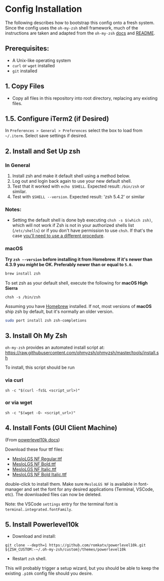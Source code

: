 # Config Installation
The following describes how to bootstrap this config onto a fresh system.
Since the config uses the `oh-my-zsh` shell framework, much of the instructions
are taken and adapted from the `oh-my-zsh` [docs](https://github.com/ohmyzsh/ohmyzsh/wiki) and [README](https://github.com/ohmyzsh/ohmyzsh/blob/master/README.md).
## Prerequisites:
- A Unix-like operating system
- `curl` or `wget` installed
- `git` installed
## 1. Copy Files
- Copy all files in this repository into root directory, replacing any existing files.

## 1.5. Configure iTerm2 (if Desired)
In `Preferences > General > Preferences` select the box to load from `~/.iterm`. Select save settings if desired.

## 2. Install and Set Up zsh
### In General
1. Install zsh and make it default shell using a method below.
2. Log out and login back again to use your new default shell.
3. Test that it worked with `echo $SHELL`. Expected result: `/bin/zsh` or similar.
4. Test with `$SHELL --version`. Expected result: 'zsh 5.4.2' or similar

### Notes:
- Setting the default shell is done byb executing
`chsh -s $(which zsh)`, which will not work if Zsh is not in your authorized shells list (`/etc/shells`)
    or if you don't have permission to use `chsh`. If that's the case [you'll need to use a different procedure](https://www.google.com/search?q=zsh+default+without+chsh).

### macOS
**Try `zsh --version` before installing it from Homebrew. If it's newer than 4.3.9
you _might_ be OK. Preferably newer than or equal to `5.0`.**

```sh
brew install zsh
```
To set zsh as your default shell, execute the following for **macOS High Sierra**
```
chsh -s /bin/zsh
```
Assuming you have [Homebrew](http://brew.sh/) installed. If not, most versions of
**macOS** ship zsh by default, but it's normally an older version.

```sh
sudo port install zsh zsh-completions
```

## 3. Install Oh My Zsh
`oh-my-zsh` provides an automated install script at:
https://raw.githubusercontent.com/ohmyzsh/ohmyzsh/master/tools/install.sh

To install, this script should be run

### via curl

```shell
sh -c "$(curl -fsSL <script_url>)"
```

### or via wget

```shell
sh -c "$(wget -O- <script_url>)"
```

## 4. Install Fonts (GUI Client Machine)
(From [powerlevel10k docs](https://github.com/romkatv/powerlevel10k/blob/master/README.md))

Download these four ttf files:

- [MesloLGS NF Regular.ttf](
    https://github.com/romkatv/powerlevel10k-media/raw/master/MesloLGS%20NF%20Regular.ttf)
- [MesloLGS NF Bold.ttf](
    https://github.com/romkatv/powerlevel10k-media/raw/master/MesloLGS%20NF%20Bold.ttf)
- [MesloLGS NF Italic.ttf](
    https://github.com/romkatv/powerlevel10k-media/raw/master/MesloLGS%20NF%20Italic.ttf)
- [MesloLGS NF Bold Italic.ttf](
    https://github.com/romkatv/powerlevel10k-media/raw/master/MesloLGS%20NF%20Bold%20Italic.ttf)

double-click to install them. Make sure `MesloLGS NF` is available in font-manager and set the font for any desired applications (Terminal, VSCode, etc). The downloaded files can now be deleted.

Note: the VSCode `settings` entry for the terminal font is `terminal.integrated.fontFamily`.

## 5. Install Powerlevel10k
- Download and install:
```
git clone --depth=1 https://github.com/romkatv/powerlevel10k.git ${ZSH_CUSTOM:-~/.oh-my-zsh/custom}/themes/powerlevel10k
```
- Restart `zsh` shell.

This will probably trigger a setup wizard, but you should be able to keep the existing `.p10k` config file should you desire.
